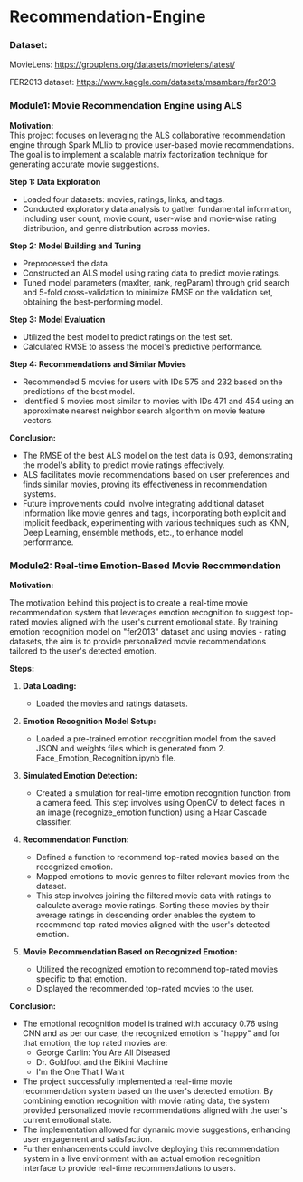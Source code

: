 # Recommendation-Engine

### Dataset:
MovieLens: https://grouplens.org/datasets/movielens/latest/

FER2013 dataset: https://www.kaggle.com/datasets/msambare/fer2013

### Module1: Movie Recommendation Engine using ALS

**Motivation:**  
This project focuses on leveraging the ALS collaborative recommendation engine through Spark MLlib to provide user-based movie recommendations. The goal is to implement a scalable matrix factorization technique for generating accurate movie suggestions.

**Step 1: Data Exploration**  
- Loaded four datasets: movies, ratings, links, and tags.
- Conducted exploratory data analysis to gather fundamental information, including user count, movie count, user-wise and movie-wise rating distribution, and genre distribution across movies.

**Step 2: Model Building and Tuning**  
- Preprocessed the data.
- Constructed an ALS model using rating data to predict movie ratings.
- Tuned model parameters (maxIter, rank, regParam) through grid search and 5-fold cross-validation to minimize RMSE on the validation set, obtaining the best-performing model.

**Step 3: Model Evaluation**  
- Utilized the best model to predict ratings on the test set.
- Calculated RMSE to assess the model's predictive performance.

**Step 4: Recommendations and Similar Movies**  
- Recommended 5 movies for users with IDs 575 and 232 based on the predictions of the best model.
- Identified 5 movies most similar to movies with IDs 471 and 454 using an approximate nearest neighbor search algorithm on movie feature vectors.

**Conclusion:**  
- The RMSE of the best ALS model on the test data is 0.93, demonstrating the model's ability to predict movie ratings effectively.
- ALS facilitates movie recommendations based on user preferences and finds similar movies, proving its effectiveness in recommendation systems.
- Future improvements could involve integrating additional dataset information like movie genres and tags, incorporating both explicit and implicit feedback, experimenting with various techniques such as KNN, Deep Learning, ensemble methods, etc., to enhance model performance.

### Module2: Real-time Emotion-Based Movie Recommendation

**Motivation:**

The motivation behind this project is to create a real-time movie recommendation system that leverages emotion recognition to suggest top-rated movies aligned with the user's current emotional state. By training emotion recognition model on "fer2013" dataset and using movies - rating datasets, the aim is to provide personalized movie recommendations tailored to the user's detected emotion.

**Steps:**

1. **Data Loading:**
   - Loaded the movies and ratings datasets.
  
2. **Emotion Recognition Model Setup:**
   - Loaded a pre-trained emotion recognition model from the saved JSON and weights files which is generated from 2. Face_Emotion_Recognition.ipynb file.
     
3. **Simulated Emotion Detection:**
   - Created a simulation for real-time emotion recognition function from a camera feed. This step involves using OpenCV to detect faces in an image (recognize_emotion function) using a Haar Cascade classifier.

4. **Recommendation Function:**
   - Defined a function to recommend top-rated movies based on the recognized emotion.
   - Mapped emotions to movie genres to filter relevant movies from the dataset.
   - This step involves joining the filtered movie data with ratings to calculate average movie ratings. Sorting these movies by their average ratings in descending order enables the system to recommend top-rated movies aligned with the user's detected emotion.

5. **Movie Recommendation Based on Recognized Emotion:**
   - Utilized the recognized emotion to recommend top-rated movies specific to that emotion.
   - Displayed the recommended top-rated movies to the user.

**Conclusion:**

 - The emotional recognition model is trained with accuracy 0.76 using CNN and as per our case, the recognized emotion is "happy" and for that emotion, the top rated movies are:
    - George Carlin: You Are All Diseased
    - Dr. Goldfoot and the Bikini Machine
    - I'm the One That I Want
 - The project successfully implemented a real-time movie recommendation system based on the user's detected emotion. By combining emotion recognition with movie rating data, the system provided personalized movie recommendations aligned with the user's current emotional state.
 - The implementation allowed for dynamic movie suggestions, enhancing user engagement and satisfaction.
 - Further enhancements could involve deploying this recommendation system in a live environment with an actual emotion recognition interface to provide real-time recommendations to users.
